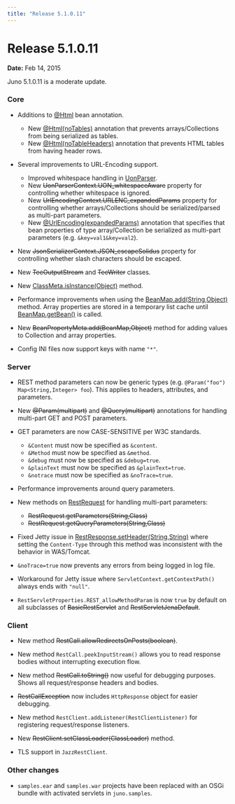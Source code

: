 ```yaml
---
title: "Release 5.1.0.11"
---
```


# Release 5.1.0.11

**Date:** Feb 14, 2015

Juno 5.1.0.11 is a moderate update.

### Core

- Additions to [@Html](API_DOCS/org/apache/juneau/html/annotation/Html.html) bean annotation.
  - New [@Html(noTables)](API_DOCS/org/apache/juneau/html/annotation/Html.html#noTables()) annotation that prevents arrays/Collections from being serialized as tables.
  - New [@Html(noTableHeaders)](API_DOCS/org/apache/juneau/html/annotation/Html.html#noTableHeaders()) annotation that prevents HTML tables from having header rows.

- Several improvements to URL-Encoding support.
  - Improved whitespace handling in [UonParser](API_DOCS/org/apache/juneau/uon/UonParser.html).
  - New ~~UonParserContext.UON_whitespaceAware~~ property for controlling whether whitespace is ignored.
  - New ~~UrlEncodingContext.URLENC_expandedParams~~ property for controlling whether arrays/Collections should be serialized/parsed as multi-part parameters.
  - New [@UrlEncoding(expandedParams)](API_DOCS/org/apache/juneau/urlencoding/annotation/UrlEncoding.html#expandedParams()) annotation that specifies that bean properties of type array/Collection be serialized as multi-part parameters (e.g. `&key=val1&key=val2`).

- New ~~JsonSerializerContext.JSON_escapeSolidus~~ property for controlling whether slash characters should be escaped.

- New ~~TeeOutputStream~~ and ~~TeeWriter~~ classes.

- New [ClassMeta.isInstance(Object)](API_DOCS/org/apache/juneau/ClassMeta.html#isInstance(Object)) method.

- Performance improvements when using the [BeanMap.add(String,Object)](API_DOCS/org/apache/juneau/BeanMap.html#add(String,Object)) method.
  Array properties are stored in a temporary list cache until [BeanMap.getBean()](API_DOCS/org/apache/juneau/BeanMap.html#getBean()) is called.

- New ~~BeanPropertyMeta.add(BeanMap,Object)~~ method for adding values to Collection and array properties.

- Config INI files now support keys with name `"*"`.

### Server

- REST method parameters can now be generic types (e.g. `@Param("foo") Map<String,Integer> foo`).
  This applies to headers, attributes, and parameters.

- New ~~@Param(multipart)~~ and ~~@Query(multipart)~~ annotations for handling multi-part GET and POST parameters.

- GET parameters are now CASE-SENSITIVE per W3C standards.
  - `&Content` must now be specified as `&content`.
  - `&Method` must now be specified as `&method`.
  - `&debug` must now be specified as `&debug=true`.
  - `&plainText` must now be specified as `&plainText=true`.
  - `&notrace` must now be specified as `&noTrace=true`.

- Performance improvements around query parameters.

- New methods on [RestRequest](API_DOCS/oajr/RestRequest.html) for handling multi-part parameters:
  - ~~RestRequest.getParameters(String,Class)~~
  - ~~RestRequest.getQueryParameters(String,Class)~~

- Fixed Jetty issue in [RestResponse.setHeader(String,String)](API_DOCS/oajr/RestResponse.html#setHeader(String,String)) where setting the `Content-Type` through this method was inconsistent with the behavior in WAS/Tomcat.

- `&noTrace=true` now prevents any errors from being logged in log file.

- Workaround for Jetty issue where `ServletContext.getContextPath()` always ends with `"null"`.

- `RestServletProperties.REST_allowMethodParam` is now `true` by default on all subclasses of  ~~BasicRestServlet~~ and  ~~RestServletJenaDefault~~.

### Client

- New method ~~RestCall.allowRedirectsOnPosts(boolean)~~.

- New method `RestCall.peekInputStream()` allows you to read response bodies without interrupting execution flow.

- New method ~~RestCall.toString()~~ now useful for debugging purposes.
  Shows all request/response headers and bodies.

-  ~~RestCallException~~ now includes `HttpResponse` object for easier debugging.

- New method `RestClient.addListener(RestClientListener)` for registering request/response listeners.

- New ~~RestClient.setClassLoader(ClassLoader)~~ method.

- TLS support in `JazzRestClient`.

### Other changes

- `samples.ear` and `samples.war` projects have been replaced with an OSGi bundle with activated servlets in `juno.samples`.